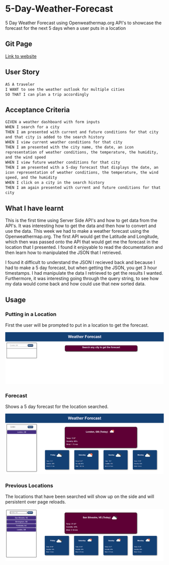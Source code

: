 # 5-Day-Weather-Forecast

5 Day Weather Forecast using Openweathermap.org API's to showcase the forecast for the next 5 days when a user puts in a location

## Git Page

[Link to website](https://amillsy.github.io/5-Day-Weather-Forecast/)

## User Story

```
AS A traveler
I WANT to see the weather outlook for multiple cities
SO THAT I can plan a trip accordingly
```

## Acceptance Criteria

```
GIVEN a weather dashboard with form inputs
WHEN I search for a city
THEN I am presented with current and future conditions for that city and that city is added to the search history
WHEN I view current weather conditions for that city
THEN I am presented with the city name, the date, an icon representation of weather conditions, the temperature, the humidity, and the wind speed
WHEN I view future weather conditions for that city
THEN I am presented with a 5-day forecast that displays the date, an icon representation of weather conditions, the temperature, the wind speed, and the humidity
WHEN I click on a city in the search history
THEN I am again presented with current and future conditions for that city
```

## What I have learnt

This is the first time using Server Side API's and how to get data from the API's. It was interesting how to get the data and then how to convert and use the data. This week we had to make a weather forecast using the Openweathermap.org. The first API would get the Latitude and Longitude, which then was passed onto the API that would get me the forecast in the location that I presented. I found it enjoyable to read the documentation and then learn how to manipulated the JSON that I retrieved.

I found it difficult to understand the JSON I recieved back and because I had to make a 5 day forecast, but when getting the JSON, you get 3 hour timestamps. I had manipulate the data I retrieved to get the results I wanted. Furthermore, it was interesting going through the query string, to see how my data would come back and how could use that new sorted data.

## Usage

### Putting in a Location

First the user will be prompted to put in a location to get the forecast.

![Search bar with the placeholder Location](./assets/README-Images/Search.png)

### Forecast

Shows a 5 day forecast for the location searched.

![Weather Forecast](./assets/README-Images/Forecast.png)

### Previous Locations

The locations that have been searched will show up on the side and will persistent over page reloads.

![Previous location that have been searched](./assets/README-Images/PrevLocations.png)
